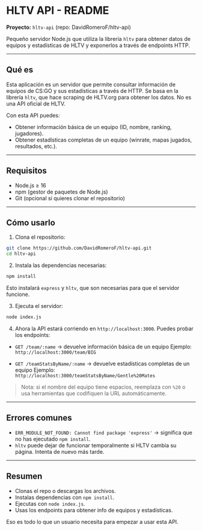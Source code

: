 # HLTV API - README

**Proyecto:** `hltv-api` (repo: DavidRomeroF/hltv-api)

Pequeño servidor Node.js que utiliza la librería `hltv` para obtener datos de equipos y estadísticas de HLTV y exponerlos a través de endpoints HTTP.

---

## Qué es

Esta aplicación es un servidor que permite consultar información de equipos de CS:GO y sus estadísticas a través de HTTP. Se basa en la librería `hltv`, que hace scraping de HLTV.org para obtener los datos. No es una API oficial de HLTV.

Con esta API puedes:

* Obtener información básica de un equipo (ID, nombre, ranking, jugadores).
* Obtener estadísticas completas de un equipo (winrate, mapas jugados, resultados, etc.).

---

## Requisitos

* Node.js ≥ 16
* npm (gestor de paquetes de Node.js)
* Git (opcional si quieres clonar el repositorio)

---

## Cómo usarlo

1. Clona el repositorio:

```bash
git clone https://github.com/DavidRomeroF/hltv-api.git
cd hltv-api
```

2. Instala las dependencias necesarias:

```bash
npm install
```

Esto instalará `express` y `hltv`, que son necesarias para que el servidor funcione.

3. Ejecuta el servidor:

```bash
node index.js
```

4. Ahora la API estará corriendo en `http://localhost:3000`. Puedes probar los endpoints:

* `GET /team/:name` → devuelve información básica de un equipo
  Ejemplo: `http://localhost:3000/team/BIG`

* `GET /teamStatsByName/:name` → devuelve estadísticas completas de un equipo
  Ejemplo: `http://localhost:3000/teamStatsByName/Gentle%20Mates`

> Nota: si el nombre del equipo tiene espacios, reemplaza con `%20` o usa herramientas que codifiquen la URL automáticamente.

---

## Errores comunes

* `ERR_MODULE_NOT_FOUND: Cannot find package 'express'` → significa que no has ejecutado `npm install`.
* `hltv` puede dejar de funcionar temporalmente si HLTV cambia su página. Intenta de nuevo más tarde.

---

## Resumen

* Clonas el repo o descargas los archivos.
* Instalas dependencias con `npm install`.
* Ejecutas con `node index.js`.
* Usas los endpoints para obtener info de equipos y estadísticas.

Eso es todo lo que un usuario necesita para empezar a usar esta API.
